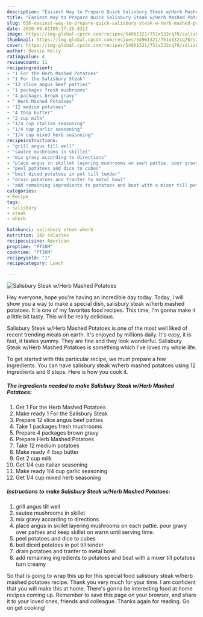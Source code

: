```yaml
---
description: "Easiest Way to Prepare Quick Salisbury Steak w/Herb Mashed Potatoes"
title: "Easiest Way to Prepare Quick Salisbury Steak w/Herb Mashed Potatoes"
slug: 656-easiest-way-to-prepare-quick-salisbury-steak-w-herb-mashed-potatoes
date: 2020-09-01T05:17:26.831Z
image: https://img-global.cpcdn.com/recipes/54961321/751x532cq70/salisbury-steak-wherb-mashed-potatoes-recipe-main-photo.jpg
thumbnail: https://img-global.cpcdn.com/recipes/54961321/751x532cq70/salisbury-steak-wherb-mashed-potatoes-recipe-main-photo.jpg
cover: https://img-global.cpcdn.com/recipes/54961321/751x532cq70/salisbury-steak-wherb-mashed-potatoes-recipe-main-photo.jpg
author: Bessie Kelly
ratingvalue: 4
reviewcount: 11
recipeingredient:
- "1 For the Herb Mashed Potatoes"
- "1 For the Salisbury Steak"
- "12 slice angus beef patties"
- "1 packages fresh mushrooms"
- "4 packages brown gravy"
- " Herb Mashed Potatoes"
- "12 medium potatoes"
- "4 tbsp butter"
- "2 cup milk"
- "1/4 cup italian seasoning"
- "1/4 cup garlic seasoning"
- "1/4 cup mixed herb seasoning"
recipeinstructions:
- "grill angus till well"
- "sautee mushrooms in skillet"
- "mix gravy according to directions"
- "place angus in skillet layering mushrooms on each pattie. pour gravy over patties and keep skillet on warm until serving time."
- "peel potatoes and dice to cubes"
- "boil diced potatoes in pot till tender"
- "drain potatoes and tranfer to metal bowl"
- "add remaining ingredients to potatoes and beat with a mixer till potatoes turn creamy"
categories:
- Recipe
tags:
- salisbury
- steak
- wherb

katakunci: salisbury steak wherb 
nutrition: 242 calories
recipecuisine: American
preptime: "PT38M"
cooktime: "PT36M"
recipeyield: "1"
recipecategory: Lunch

---
```



![Salisbury Steak w/Herb Mashed Potatoes](https://img-global.cpcdn.com/recipes/54961321/751x532cq70/salisbury-steak-wherb-mashed-potatoes-recipe-main-photo.jpg)

Hey everyone, hope you're having an incredible day today. Today, I will show you a way to make a special dish, salisbury steak w/herb mashed potatoes. It is one of my favorites food recipes. This time, I'm gonna make it a little bit tasty. This will be really delicious.

Salisbury Steak w/Herb Mashed Potatoes is one of the most well liked of recent trending meals on earth. It's enjoyed by millions daily. It's easy, it is fast, it tastes yummy. They are fine and they look wonderful. Salisbury Steak w/Herb Mashed Potatoes is something which I've loved my whole life.




To get started with this particular recipe, we must prepare a few ingredients. You can have salisbury steak w/herb mashed potatoes using 12 ingredients and 8 steps. Here is how you cook it.

<!--inarticleads1-->

##### The ingredients needed to make Salisbury Steak w/Herb Mashed Potatoes:

1. Get 1 For the Herb Mashed Potatoes
1. Make ready 1 For the Salisbury Steak
1. Prepare 12 slice angus beef patties
1. Take 1 packages fresh mushrooms
1. Prepare 4 packages brown gravy
1. Prepare  Herb Mashed Potatoes
1. Take 12 medium potatoes
1. Make ready 4 tbsp butter
1. Get 2 cup milk
1. Get 1/4 cup italian seasoning
1. Make ready 1/4 cup garlic seasoning
1. Get 1/4 cup mixed herb seasoning




<!--inarticleads2-->

##### Instructions to make Salisbury Steak w/Herb Mashed Potatoes:

1. grill angus till well
1. sautee mushrooms in skillet
1. mix gravy according to directions
1. place angus in skillet layering mushrooms on each pattie. pour gravy over patties and keep skillet on warm until serving time.
1. peel potatoes and dice to cubes
1. boil diced potatoes in pot till tender
1. drain potatoes and tranfer to metal bowl
1. add remaining ingredients to potatoes and beat with a mixer till potatoes turn creamy




So that is going to wrap this up for this special food salisbury steak w/herb mashed potatoes recipe. Thank you very much for your time. I am confident that you will make this at home. There's gonna be interesting food at home recipes coming up. Remember to save this page on your browser, and share it to your loved ones, friends and colleague. Thanks again for reading. Go on get cooking!
